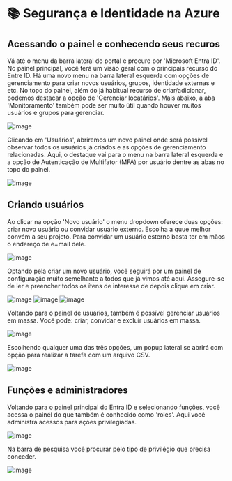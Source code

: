 # 📚 Segurança e Identidade na Azure

## Acessando o painel e conhecendo seus recuros
Vá até o menu da barra lateral do portal e procure por 'Microsoft Entra ID'. No painel principal, você terá um visão geral com o principais recurso do Entre ID. Há uma novo menu na barra lateral esquerda com opções de gerenciamento para criar novos usuários, grupos, identidade externas e etc. No topo do painel, além do já habitual recurso de criar/adicionar, podemos destacar a opção de 'Gerenciar locatários'. Mais abaixo, a aba 'Monitoramento' também pode ser muito útil quando houver muitos usuários e grupos para gerenciar. 

![image](https://github.com/user-attachments/assets/916b93a0-ab90-4ce2-be7f-f4f86779035e)

Clicando em 'Usuários', abriremos um novo painel onde será possível observar todos os usuários já criados e as opções de gerenciamento relacionadas. Aqui, o destaque vai para o menu na barra lateral esquerda e a opção de Autenticação de Multifator (MFA) por usuário dentre as abas no topo do painel.

![image](https://github.com/user-attachments/assets/01c68745-1117-493a-bc1c-e96bc3f666f6)

## Criando usuários
Ao clicar na opção 'Novo usuário' o menu dropdown oferece duas opções: criar novo usuário ou convidar usuário externo. Escolha a quue melhor convém a seu projeto. Para convidar um usuário esterno basta ter em mãos o endereço de e=mail dele.

![image](https://github.com/user-attachments/assets/6f8f5caf-2e92-401b-b2e3-1a4a972a21fe)

Optando pela criar um novo usuário, você seguirá por um painel de configuração muito semelhante a todos que já vimos até aqui. Assegure-se de ler e preencher todos os ítens de interesse de depois clique em criar.

![image](https://github.com/user-attachments/assets/ff637165-9c2e-4c1e-a119-eff52d10cba0)
![image](https://github.com/user-attachments/assets/f01b82a3-09fb-49e2-992c-31f98da11a70)
![image](https://github.com/user-attachments/assets/9f79aefd-b541-4955-80d3-b1f004460226)

Voltando para o painel de usuários, também é possível gerenciar usuários em massa. Você pode: criar, convidar e excluir usuários em massa.

![image](https://github.com/user-attachments/assets/1971a214-8a0e-430c-aaf5-32532246bec4)

Escolhendo qualquer uma das três opções, um popup lateral se abrirá com opção para realizar a tarefa com um arquivo CSV.

![image](https://github.com/user-attachments/assets/ef20017e-3c0b-4d05-a1d6-e575af0360e3)

## Funções e administradores
Voltando para o painel principal do Entra ID e selecionando funções, você acessa o painél do que também é conhecido como 'roles'. Aqui você administra acessos para ações privilegiadas.

![image](https://github.com/user-attachments/assets/f61bd7f5-a83b-4210-a272-8de72a5bfa04)

Na barra de pesquisa você procurar pelo tipo de privilégio que precisa conceder.

![image](https://github.com/user-attachments/assets/4353a156-6aad-4655-8f22-be7928554853)
